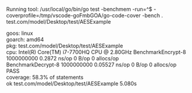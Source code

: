 Running tool: /usr/local/go/bin/go test -benchmem -run=^$ -coverprofile=/tmp/vscode-goFmbGOA/go-code-cover -bench . test.com/model/Desktop/test/AESExample <br>

goos: linux<br>
goarch: amd64 <br>
pkg: test.com/model/Desktop/test/AESExample <br>
cpu: Intel(R) Core(TM) i7-7700HQ CPU @ 2.80GHz
BenchmarkEncrypt-8   	1000000000	         0.2872 ns/op	       0 B/op	       0 allocs/op <br>
BenchmarkDecrypt-8   	1000000000	         0.05527 ns/op	       0 B/op	       0 allocs/op <br>
PASS <br>
coverage: 58.3% of statements <br>
ok  	test.com/model/Desktop/test/AESExample	5.080s <br>

